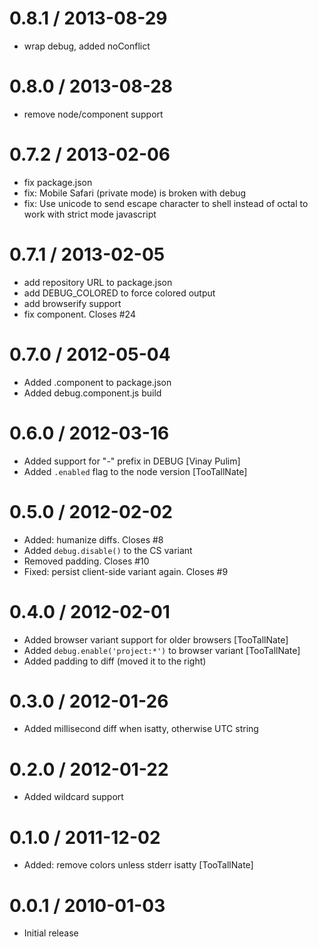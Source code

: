 
0.8.1 / 2013-08-29 
==================

  * wrap debug, added noConflict

0.8.0 / 2013-08-28 
==================

  * remove node/component support

0.7.2 / 2013-02-06 
==================

  * fix package.json
  * fix: Mobile Safari (private mode) is broken with debug
  * fix: Use unicode to send escape character to shell instead of octal to work with strict mode javascript

0.7.1 / 2013-02-05 
==================

  * add repository URL to package.json
  * add DEBUG_COLORED to force colored output
  * add browserify support
  * fix component. Closes #24

0.7.0 / 2012-05-04 
==================

  * Added .component to package.json
  * Added debug.component.js build

0.6.0 / 2012-03-16 
==================

  * Added support for "-" prefix in DEBUG [Vinay Pulim]
  * Added `.enabled` flag to the node version [TooTallNate] 

0.5.0 / 2012-02-02 
==================

  * Added: humanize diffs. Closes #8
  * Added `debug.disable()` to the CS variant
  * Removed padding. Closes #10
  * Fixed: persist client-side variant again. Closes #9

0.4.0 / 2012-02-01 
==================

  * Added browser variant support for older browsers [TooTallNate]
  * Added `debug.enable('project:*')` to browser variant [TooTallNate]
  * Added padding to diff (moved it to the right)

0.3.0 / 2012-01-26 
==================

  * Added millisecond diff when isatty, otherwise UTC string

0.2.0 / 2012-01-22 
==================

  * Added wildcard support

0.1.0 / 2011-12-02 
==================

  * Added: remove colors unless stderr isatty [TooTallNate]

0.0.1 / 2010-01-03
==================

  * Initial release
